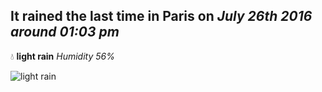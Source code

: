 ## It rained the last time in Paris on *July 26th 2016 around 01:03 pm*
💧  **light rain** *Humidity 56%*

![light rain](http://openweathermap.org/img/w/10d.png)
